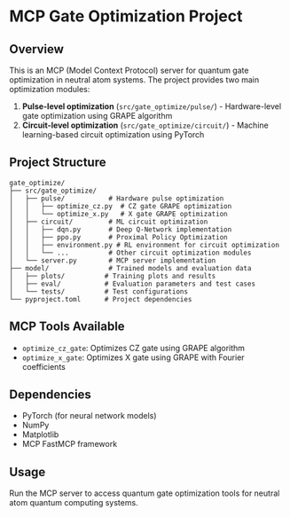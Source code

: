 # MCP Gate Optimization Project

## Overview
This is an MCP (Model Context Protocol) server for quantum gate optimization in neutral atom systems. The project provides two main optimization modules:

1. **Pulse-level optimization** (`src/gate_optimize/pulse/`) - Hardware-level gate optimization using GRAPE algorithm
2. **Circuit-level optimization** (`src/gate_optimize/circuit/`) - Machine learning-based circuit optimization using PyTorch

## Project Structure
```
gate_optimize/
├── src/gate_optimize/
│   ├── pulse/           # Hardware pulse optimization
│   │   ├── optimize_cz.py  # CZ gate GRAPE optimization
│   │   └── optimize_x.py   # X gate GRAPE optimization
│   ├── circuit/         # ML circuit optimization
│   │   ├── dqn.py       # Deep Q-Network implementation
│   │   ├── ppo.py       # Proximal Policy Optimization
│   │   ├── environment.py # RL environment for circuit optimization
│   │   └── ...          # Other circuit optimization modules
│   └── server.py        # MCP server implementation
├── model/               # Trained models and evaluation data
│   ├── plots/          # Training plots and results
│   ├── eval/           # Evaluation parameters and test cases
│   └── tests/          # Test configurations
└── pyproject.toml      # Project dependencies
```

## MCP Tools Available
- `optimize_cz_gate`: Optimizes CZ gate using GRAPE algorithm
- `optimize_x_gate`: Optimizes X gate using GRAPE with Fourier coefficients

## Dependencies
- PyTorch (for neural network models)
- NumPy
- Matplotlib
- MCP FastMCP framework

## Usage
Run the MCP server to access quantum gate optimization tools for neutral atom quantum computing systems.